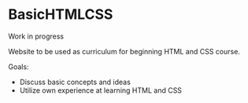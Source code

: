 # BasicHTMLCSS

Work in progress

Website to be used as curriculum for beginning HTML and CSS course.

Goals:
- Discuss basic concepts and ideas
- Utilize own experience at learning HTML and CSS
